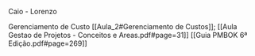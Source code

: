 Caio - Lorenzo

Gerenciamento de Custo 
[[Aula_2#Gerenciamento de Custos]];
[[Aula Gestao de Projetos - Conceitos e Areas.pdf#page=31]]
[[Guia PMBOK 6ª Edição.pdf#page=269]]
